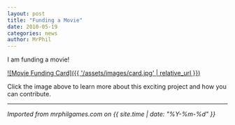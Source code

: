 ```yaml
---
layout: post
title: "Funding a Movie"
date: 2010-05-19
categories: news
author: MrPhil
---
```


I am funding a movie!

[![Movie Funding Card]({{ '/assets/images/card.jpg' | relative_url }})](http://kck.st/a3aI0L)

Click the image above to learn more about this exciting project and how you can contribute.

---

*Imported from mrphilgames.com on {{ site.time | date: "%Y-%m-%d" }}*